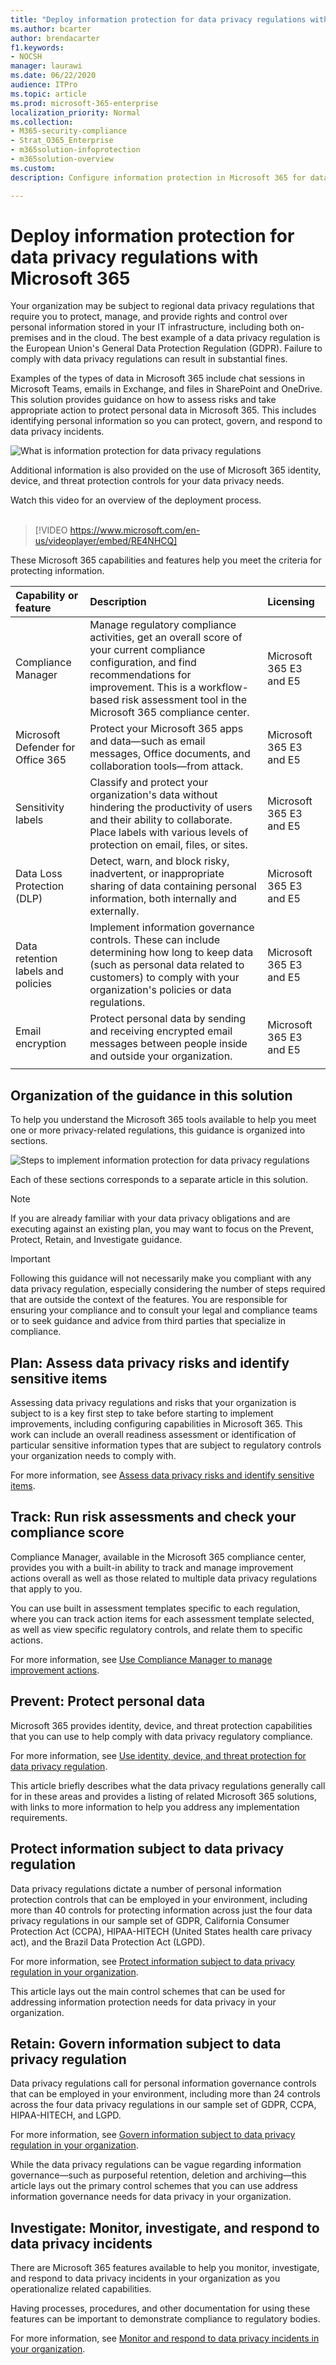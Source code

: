 ```yaml
---
title: "Deploy information protection for data privacy regulations with Microsoft 365"
ms.author: bcarter
author: brendacarter
f1.keywords:
- NOCSH
manager: laurawi
ms.date: 06/22/2020
audience: ITPro
ms.topic: article
ms.prod: microsoft-365-enterprise
localization_priority: Normal
ms.collection:
- M365-security-compliance
- Strat_O365_Enterprise
- m365solution-infoprotection
- m365solution-overview
ms.custom:
description: Configure information protection in Microsoft 365 for data privacy regulations like GDPR and the California Consumer Privacy Act (CCPA), including Microsoft Teams, SharePoint, and email.

---
```


# Deploy information protection for data privacy regulations with Microsoft 365

Your organization may be subject to regional data privacy regulations that require you to protect, manage, and provide rights and control over personal information stored in your IT infrastructure, including both on-premises and in the cloud. The best example of a data privacy regulation is the European Union's General Data Protection Regulation (GDPR). Failure to comply with data privacy regulations can result in substantial fines.

Examples of the types of data in Microsoft 365 include chat sessions in Microsoft Teams, emails in Exchange, and files in SharePoint and OneDrive. This solution provides guidance on how to assess risks and take appropriate action to protect personal data in Microsoft 365. This includes identifying  personal information so you can protect, govern, and respond to data privacy incidents.

![What is information protection for data privacy regulations](../media/information-protection-deploy/information-protection-data-privacy-regulations-overview.png#lightbox)

Additional information is also provided on the use of Microsoft 365 identity, device, and threat protection controls for your data privacy needs.

Watch this video for an overview of the deployment process.
<br>
<br>
> [!VIDEO https://www.microsoft.com/en-us/videoplayer/embed/RE4NHCQ]

These Microsoft 365 capabilities and features help you meet the criteria for protecting information.

| Capability or feature | Description | Licensing |
|:-------|:-----|:-------|
| Compliance Manager | Manage regulatory compliance activities, get an overall score of your current compliance configuration, and find recommendations for improvement. This is a workflow-based risk assessment tool in the Microsoft 365 compliance center. | Microsoft 365 E3 and E5 |
| Microsoft Defender for Office 365 | Protect your Microsoft 365 apps and data—such as email messages, Office documents, and collaboration tools—from attack. | Microsoft 365 E3 and E5 |
| Sensitivity labels | Classify and protect your organization's data without hindering the productivity of users and their ability to collaborate. Place labels with various levels of protection on email, files, or sites. | Microsoft 365 E3 and E5 |
| Data Loss Protection (DLP) | Detect, warn, and block risky, inadvertent, or inappropriate sharing of data containing personal information, both internally and externally. | Microsoft 365 E3 and E5 |
| Data retention labels and policies | Implement information governance controls. These can include determining how long to keep data (such as personal data related to customers) to comply with your organization's policies or data regulations. | Microsoft 365 E3 and E5 |
| Email encryption | Protect personal data by sending and receiving encrypted email messages between people inside and outside your organization. | Microsoft 365 E3 and E5 |
||||

## Organization of the guidance in this solution

To help you understand the Microsoft 365 tools available to help you meet one or more privacy-related regulations, this guidance is organized into sections.

![Steps to implement information protection for data privacy regulations](../media/information-protection-deploy/information-protection-data-privacy-regulations-steps.png)

Each of these sections corresponds to a separate article in this solution.

> [!NOTE]
> If you are already familiar with your data privacy obligations and are executing against an existing plan, you may want to focus on the Prevent, Protect, Retain, and Investigate guidance.

> [!IMPORTANT]
> Following this guidance will not necessarily make you compliant with any data privacy regulation, especially considering the number of steps required that are outside the context of the features. You are responsible for ensuring your compliance and to consult your legal and compliance teams or to seek guidance and advice from third parties that specialize in compliance.

## Plan: Assess data privacy risks and identify sensitive items

Assessing data privacy regulations and risks that your organization is subject to is a key first step to take before starting to implement improvements, including configuring capabilities in Microsoft 365. This work can include an overall readiness assessment or identification of particular sensitive information types that are subject to regulatory controls your organization needs to comply with.

For more information, see [Assess data privacy risks and identify sensitive items](information-protection-deploy-assess.md).

## Track: Run risk assessments and check your compliance score

Compliance Manager, available in the Microsoft 365 compliance center, provides you with a built-in ability to track and manage improvement actions overall as well as those related to multiple data privacy regulations that apply to you.

You can use built in assessment templates specific to each regulation, where you can track action items for each assessment template selected, as well as view specific regulatory controls, and relate them to specific actions.

For more information, see [Use Compliance Manager to manage improvement actions](information-protection-deploy-compliance.md).

## Prevent: Protect personal data

Microsoft 365 provides identity, device, and threat protection capabilities that you can use to help comply with data privacy regulatory compliance.

For more information, see [Use identity, device, and threat protection for data privacy regulation](information-protection-deploy-identity-device-threat.md).

This article briefly describes what the data privacy regulations generally call for in these areas and provides a listing of related Microsoft 365 solutions, with links to more information to help you address any implementation requirements.

## Protect information subject to data privacy regulation

Data privacy regulations dictate a number of personal information protection controls that can be employed in your environment, including more than 40 controls for protecting information across just the four data privacy regulations in our sample set of GDPR, California Consumer Protection Act (CCPA), HIPAA-HITECH (United States health care privacy act), and the Brazil Data Protection Act (LGPD).

For more information, see [Protect information subject to data privacy regulation in your organization](information-protection-deploy-protect-information.md).

This article lays out the main control schemes that can be used for addressing information protection needs for data privacy in your organization.

## Retain: Govern information subject to data privacy regulation

Data privacy regulations call for personal information governance controls that can be employed in your environment, including more than 24 controls across the four data privacy regulations in our sample set of GDPR, CCPA, HIPAA-HITECH, and LGPD.

For more information, see [Govern information subject to data privacy regulation in your organization](information-protection-deploy-govern.md).

While the data privacy regulations can be vague regarding information governance&mdash;such as purposeful retention, deletion and archiving&mdash;this article lays out the primary control schemes that you can use address information governance needs for data privacy in your organization.

## Investigate: Monitor, investigate, and respond to data privacy incidents

There are Microsoft 365 features available to help you monitor, investigate, and respond to data privacy incidents in your organization as you operationalize related capabilities.

Having processes, procedures, and other documentation for using these features can be important to demonstrate compliance to regulatory bodies.

For more information, see [Monitor and respond to data privacy incidents in your organization](information-protection-deploy-monitor-respond.md).
